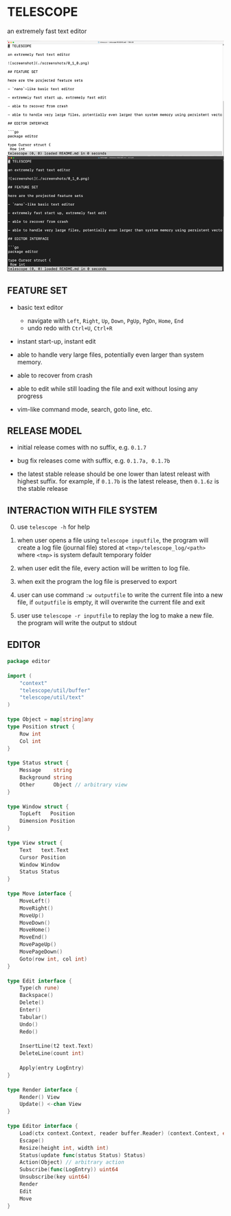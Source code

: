 # TELESCOPE

an extremely fast text editor

![screenshot](./screenshots/0_1_2.png)

## FEATURE SET

- basic text editor
    - navigate with `Left`, `Right`, `Up`, `Down`, `PgUp`, `PgDn`, `Home`, `End`
    - undo redo with `Ctrl+U`, `Ctrl+R`

- instant start-up, instant edit

- able to handle very large files, potentially even larger than system memory.

- able to recover from crash

- able to edit while still loading the file and exit without losing any progress

- vim-like command mode, search, goto line, etc.

## RELEASE MODEL

- initial release comes with no suffix, e.g. `0.1.7`

- bug fix releases come with suffix, e.g. `0.1.7a, 0.1.7b`

- the latest stable release should be one lower than latest releast with highest suffix. for example, if `0.1.7b` is the latest release, then `0.1.6z` is the stable release
 
## INTERACTION WITH FILE SYSTEM

0. use `telescope -h` for help

1. when user opens a file using `telescope inputfile`, the program will create a log file (journal file) stored at `<tmp>/telescope_log/<path>` where `<tmp>` is system default temporary folder

2. when user edit the file, every action will be written to log file.

3. when exit the program the log file is preserved to export

4. user can use command `:w outputfile` to write the current file into a new file, if `outputfile` is empty, it will overwrite the current file and exit

5. user use `telescope -r inputfile` to replay the log to make a new file. the program will write the output to stdout

## EDITOR

```go
package editor

import (
	"context"
	"telescope/util/buffer"
	"telescope/util/text"
)

type Object = map[string]any
type Position struct {
	Row int
	Col int
}

type Status struct {
	Message    string
	Background string
	Other      Object // arbitrary view
}

type Window struct {
	TopLeft   Position
	Dimension Position
}

type View struct {
	Text   text.Text
	Cursor Position
	Window Window
	Status Status
}

type Move interface {
	MoveLeft()
	MoveRight()
	MoveUp()
	MoveDown()
	MoveHome()
	MoveEnd()
	MovePageUp()
	MovePageDown()
	Goto(row int, col int)
}

type Edit interface {
	Type(ch rune)
	Backspace()
	Delete()
	Enter()
	Tabular()
	Undo()
	Redo()

	InsertLine(t2 text.Text)
	DeleteLine(count int)

	Apply(entry LogEntry)
}

type Render interface {
	Render() View
	Update() <-chan View
}

type Editor interface {
	Load(ctx context.Context, reader buffer.Reader) (context.Context, error)
	Escape()
	Resize(height int, width int)
	Status(update func(status Status) Status)
	Action(Object) // arbitrary action
	Subscribe(func(LogEntry)) uint64
	Unsubscribe(key uint64)
	Render
	Edit
	Move
}

```